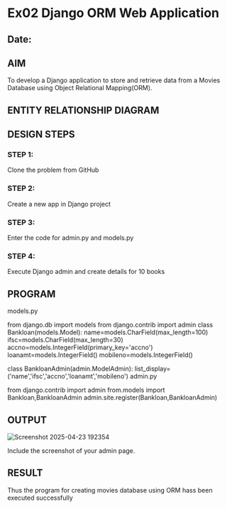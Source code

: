 # Ex02 Django ORM Web Application
## Date: 

## AIM
To develop a Django application to store and retrieve data from a Movies Database using Object Relational Mapping(ORM).

## ENTITY RELATIONSHIP DIAGRAM



## DESIGN STEPS

### STEP 1:
Clone the problem from GitHub

### STEP 2:
Create a new app in Django project

### STEP 3:
Enter the code for admin.py and models.py

### STEP 4:
Execute Django admin and create details for 10 books

## PROGRAM
models.py

from django.db import models
from django.contrib import admin
class Bankloan(models.Model):
  name=models.CharField(max_length=100)
  ifsc=models.CharField(max_length=30)
  accno=models.IntegerField(primary_key='accno')
  loanamt=models.IntegerField()
  mobileno=models.IntegerField()

class BankloanAdmin(admin.ModelAdmin):
  list_display=('name','ifsc','accno','loanamt','mobileno')
admin.py

from django.contrib import admin
from.models import Bankloan,BankloanAdmin
admin.site.register(Bankloan,BankloanAdmin) 




## OUTPUT
![Screenshot 2025-04-23 192354](https://github.com/user-attachments/assets/23844a0d-e494-4514-abec-1fb134e78ca4)

Include the screenshot of your admin page.


## RESULT
Thus the program for creating movies database using ORM hass been executed successfully
